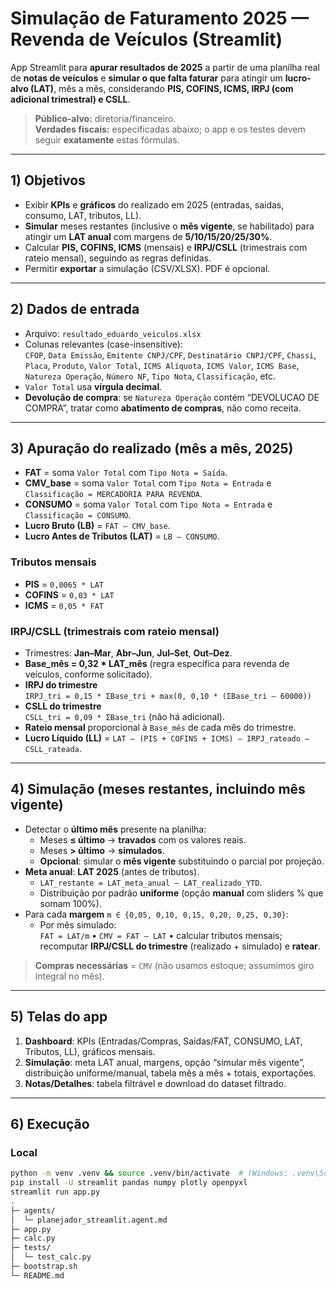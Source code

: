 # Simulação de Faturamento 2025 — Revenda de Veículos (Streamlit)

App Streamlit para **apurar resultados de 2025** a partir de uma planilha real de **notas de veículos** e **simular o que falta faturar** para atingir um **lucro-alvo (LAT)**, mês a mês, considerando **PIS, COFINS, ICMS, IRPJ (com adicional trimestral) e CSLL**.

> **Público-alvo:** diretoria/financeiro.  
> **Verdades fiscais:** especificadas abaixo; o app e os testes devem seguir **exatamente** estas fórmulas.

---

## 1) Objetivos
- Exibir **KPIs** e **gráficos** do realizado em 2025 (entradas, saídas, consumo, LAT, tributos, LL).
- **Simular** meses restantes (inclusive o **mês vigente**, se habilitado) para atingir um **LAT anual** com margens de **5/10/15/20/25/30%**.
- Calcular **PIS, COFINS, ICMS** (mensais) e **IRPJ/CSLL** (trimestrais com rateio mensal), seguindo as regras definidas.
- Permitir **exportar** a simulação (CSV/XLSX). PDF é opcional.

---

## 2) Dados de entrada
- Arquivo: `resultado_eduardo_veiculos.xlsx`
- Colunas relevantes (case-insensitive):  
  `CFOP`, `Data Emissão`, `Emitente CNPJ/CPF`, `Destinatário CNPJ/CPF`, `Chassi`, `Placa`, `Produto`, `Valor Total`, `ICMS Alíquota`, `ICMS Valor`, `ICMS Base`, `Natureza Operação`, `Número NF`, `Tipo Nota`, `Classificação`, etc.
- `Valor Total` usa **vírgula decimal**.  
- **Devolução de compra**: se `Natureza Operação` contém “DEVOLUCAO DE COMPRA”, tratar como **abatimento de compras**, não como receita.

---

## 3) Apuração do realizado (mês a mês, 2025)
- **FAT** = soma `Valor Total` com `Tipo Nota = Saída`.
- **CMV_base** = soma `Valor Total` com `Tipo Nota = Entrada` e `Classificação = MERCADORIA PARA REVENDA`.
- **CONSUMO** = soma `Valor Total` com `Tipo Nota = Entrada` e `Classificação = CONSUMO`.
- **Lucro Bruto (LB)** = `FAT – CMV_base`.  
- **Lucro Antes de Tributos (LAT)** = `LB – CONSUMO`.

### Tributos mensais
- **PIS** = `0,0065 * LAT`  
- **COFINS** = `0,03 * LAT`  
- **ICMS** = `0,05 * FAT`

### IRPJ/CSLL (trimestrais com rateio mensal)
- Trimestres: **Jan–Mar**, **Abr–Jun**, **Jul–Set**, **Out–Dez**.  
- **Base_mês = 0,32 * LAT_mês** (regra específica para revenda de veículos, conforme solicitado).  
- **IRPJ do trimestre**  
  `IRPJ_tri = 0,15 * ΣBase_tri + max(0, 0,10 * (ΣBase_tri – 60000))`  
- **CSLL do trimestre**  
  `CSLL_tri = 0,09 * ΣBase_tri` (não há adicional).  
- **Rateio mensal** proporcional à `Base_mês` de cada mês do trimestre.
- **Lucro Líquido (LL)** = `LAT – (PIS + COFINS + ICMS) – IRPJ_rateado – CSLL_rateada`.

---

## 4) Simulação (meses restantes, incluindo mês vigente)
- Detectar o **último mês** presente na planilha:
  - Meses **≤ último** → **travados** com os valores reais.
  - Meses **> último** → **simulados**.
  - **Opcional**: simular o **mês vigente** substituindo o parcial por projeção.
- **Meta anual**: **LAT 2025** (antes de tributos).
  - `LAT_restante = LAT_meta_anual – LAT_realizado_YTD`.
  - Distribuição por padrão **uniforme** (opção **manual** com sliders % que somam 100%).
- Para cada **margem** `m ∈ {0,05, 0,10, 0,15, 0,20, 0,25, 0,30}`:
  - Por mês simulado:  
    `FAT = LAT/m` • `CMV = FAT – LAT` • calcular tributos mensais;  
    recomputar **IRPJ/CSLL do trimestre** (realizado + simulado) e **ratear**.

> **Compras necessárias** = `CMV` (não usamos estoque; assumimos giro integral no mês).

---

## 5) Telas do app
1. **Dashboard**: KPIs (Entradas/Compras, Saídas/FAT, CONSUMO, LAT, Tributos, LL), gráficos mensais.  
2. **Simulação**: meta LAT anual, margens, opção “simular mês vigente”, distribuição uniforme/manual, tabela mês a mês + totais, exportações.  
3. **Notas/Detalhes**: tabela filtrável e download do dataset filtrado.

---

## 6) Execução
### Local
```bash
python -m venv .venv && source .venv/bin/activate  # (Windows: .venv\Scripts\activate)
pip install -U streamlit pandas numpy plotly openpyxl
streamlit run app.py
.
├─ agents/
│  └─ planejador_streamlit.agent.md
├─ app.py
├─ calc.py
├─ tests/
│  └─ test_calc.py
├─ bootstrap.sh
└─ README.md

